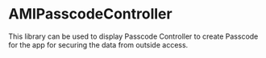 # AMIPasscodeController
This library can be used to display Passcode Controller to create Passcode for the app for 
securing the data from outside access.

